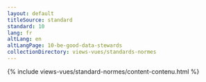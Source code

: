 ```yaml
---
layout: default
titleSource: standard
standard: 10
lang: fr
altLang: en
altLangPage: 10-be-good-data-stewards
collectionDirectory: views-vues/standards-normes
---
```

{% include views-vues/standard-normes/content-contenu.html %}
